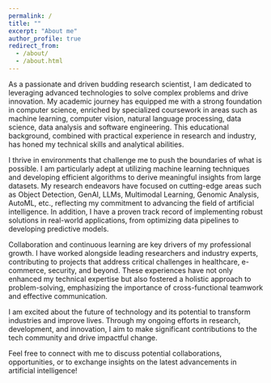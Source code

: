 ```yaml
---
permalink: /
title: ""
excerpt: "About me"
author_profile: true
redirect_from:
  - /about/
  - /about.html
---
```


As a passionate and driven budding research scientist, I am dedicated to leveraging advanced technologies to solve complex problems and drive innovation. My academic journey has equipped me with a strong foundation in computer science, enriched by specialized coursework in areas such as machine learning, computer vision, natural language processing, data science, data analysis and software engineering. This educational background, combined with practical experience in research and industry, has honed my technical skills and analytical abilities.

I thrive in environments that challenge me to push the boundaries of what is possible. I am particularly adept at utilizing machine learning techniques and developing efficient algorithms to derive meaningful insights from large datasets. My research endeavors have focused on cutting-edge areas such as Object Detection, GenAI, LLMs, Multimodal Learning, Genomic Analysis, AutoML, etc., reflecting my commitment to advancing the field of artificial intelligence. In addition, I have a proven track record of implementing robust solutions in real-world applications, from optimizing data pipelines to developing predictive models.

Collaboration and continuous learning are key drivers of my professional growth. I have worked alongside leading researchers and industry experts, contributing to projects that address critical challenges in healthcare, e-commerce, security, and beyond. These experiences have not only enhanced my technical expertise but also fostered a holistic approach to problem-solving, emphasizing the importance of cross-functional teamwork and effective communication.

I am excited about the future of technology and its potential to transform industries and improve lives. Through my ongoing efforts in research, development, and innovation, I aim to make significant contributions to the tech community and drive impactful change.

Feel free to connect with me to discuss potential collaborations, opportunities, or to exchange insights on the latest advancements in artificial intelligence!
